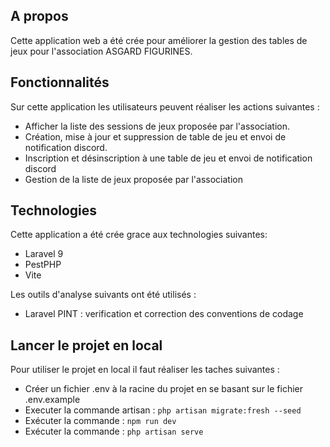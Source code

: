 ## A propos

Cette application web a été crée pour améliorer la gestion des tables de jeux pour l'association ASGARD FIGURINES.

## Fonctionnalités
Sur cette application les utilisateurs peuvent réaliser les actions suivantes : 
- Afficher la liste des sessions de jeux proposée par l'association.
- Création, mise à jour et suppression de table de jeu et envoi de notification discord.
- Inscription et désinscription à une table de jeu et envoi de notification discord
- Gestion de la liste de jeux proposée par l'association

## Technologies

Cette application a été crée grace aux technologies suivantes: 

- Laravel 9
- PestPHP
- Vite

Les outils d'analyse suivants ont été utilisés : 
- Laravel PINT : verification et correction des conventions de codage

## Lancer le projet en local

Pour utiliser le projet en local il faut réaliser les taches suivantes : 

- Créer un fichier .env à la racine du projet en se basant sur le fichier .env.example
- Executer la commande artisan : ``php artisan migrate:fresh --seed``
- Exécuter la commande : `npm run dev`
- Exécuter la commande : `php artisan serve`



